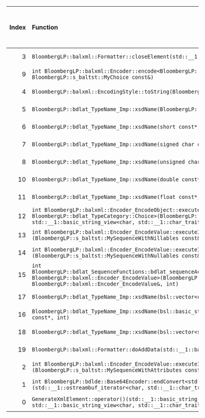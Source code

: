 |   Index | Function                                                                                                                                                                                                                                                                                                                                                  |   Difference in number of lines |   Function size difference in bytes | Disassembly                                                                | Number of lines in assumed build   | Number of bytes in assumed build   | Number of lines in ignored build   | Number of bytes in ignored build   |
|--------:|:----------------------------------------------------------------------------------------------------------------------------------------------------------------------------------------------------------------------------------------------------------------------------------------------------------------------------------------------------------|--------------------------------:|------------------------------------:|:---------------------------------------------------------------------------|:-----------------------------------|:-----------------------------------|:-----------------------------------|:-----------------------------------|
|       3 | `BloombergLP::balxml::Formatter::closeElement(std::__1::basic_string_view<char, std::__1::char_traits<char> > const&)`                                                                                                                                                                                                                                    |                              -1 |                                   0 | [Assumed](3.assume.s.txt), [Ignored](3.none.s.txt), [Diff](3.diff.html)    | 400                                | 5,142,064                          | 400                                | 5,144,112                          |
|       9 | `int BloombergLP::balxml::Encoder::encode<BloombergLP::s_baltst::MyChoice>(BloombergLP::balxml::Formatter&, BloombergLP::s_baltst::MyChoice const&)`                                                                                                                                                                                                      |                              -2 |                                   0 | [Assumed](9.assume.s.txt), [Ignored](9.none.s.txt), [Diff](9.diff.html)    | 1,120                              | 5,104,448                          | 1,120                              | 5,106,384                          |
|       4 | `BloombergLP::balxml::EncodingStyle::toString(BloombergLP::balxml::EncodingStyle::Value)`                                                                                                                                                                                                                                                                 |                              -2 |                                   0 | [Assumed](4.assume.s.txt), [Ignored](4.none.s.txt), [Diff](4.diff.html)    | 32                                 | 5,139,056                          | 32                                 | 5,141,056                          |
|       5 | `BloombergLP::bdlat_TypeName_Imp::xsdName(BloombergLP::bdldfp::Decimal_Type64 const*, int)`                                                                                                                                                                                                                                                               |                              -2 |                                   0 | [Assumed](5.assume.s.txt), [Ignored](5.none.s.txt), [Diff](5.diff.html)    | 16                                 | 5,175,296                          | 16                                 | 5,177,200                          |
|       6 | `BloombergLP::bdlat_TypeName_Imp::xsdName(short const*, int)`                                                                                                                                                                                                                                                                                             |                              -2 |                                   0 | [Assumed](6.assume.s.txt), [Ignored](6.none.s.txt), [Diff](6.diff.html)    | 32                                 | 5,175,200                          | 32                                 | 5,177,104                          |
|       7 | `BloombergLP::bdlat_TypeName_Imp::xsdName(signed char const*, int)`                                                                                                                                                                                                                                                                                       |                              -2 |                                   0 | [Assumed](7.assume.s.txt), [Ignored](7.none.s.txt), [Diff](7.diff.html)    | 32                                 | 5,175,136                          | 32                                 | 5,177,040                          |
|       8 | `BloombergLP::bdlat_TypeName_Imp::xsdName(unsigned char const*, int)`                                                                                                                                                                                                                                                                                     |                              -2 |                                   0 | [Assumed](8.assume.s.txt), [Ignored](8.none.s.txt), [Diff](8.diff.html)    | 32                                 | 5,175,168                          | 32                                 | 5,177,072                          |
|      10 | `BloombergLP::bdlat_TypeName_Imp::xsdName(double const*, int)`                                                                                                                                                                                                                                                                                            |                              -3 |                                   0 | [Assumed](10.assume.s.txt), [Ignored](10.none.s.txt), [Diff](10.diff.html) | 32                                 | 5,175,264                          | 32                                 | 5,177,168                          |
|      11 | `BloombergLP::bdlat_TypeName_Imp::xsdName(float const*, int)`                                                                                                                                                                                                                                                                                             |                              -3 |                                   0 | [Assumed](11.assume.s.txt), [Ignored](11.none.s.txt), [Diff](11.diff.html) | 32                                 | 5,175,232                          | 32                                 | 5,177,136                          |
|      12 | `int BloombergLP::balxml::Encoder_EncodeObject::executeImp<BloombergLP::s_baltst::MySequenceWithAnonymousChoiceChoice, BloombergLP::bdlat_TypeCategory::Choice>(BloombergLP::s_baltst::MySequenceWithAnonymousChoiceChoice const&, std::__1::basic_string_view<char, std::__1::char_traits<char> > const&, int, BloombergLP::bdlat_TypeCategory::Choice)` |                              -3 |                                 -16 | [Assumed](12.assume.s.txt), [Ignored](12.none.s.txt), [Diff](12.diff.html) | 320                                | 5,121,376                          | 336                                | 5,123,344                          |
|      13 | `int BloombergLP::balxml::Encoder_EncodeValue::executeImp<BloombergLP::s_baltst::MySequenceWithNillables>(BloombergLP::s_baltst::MySequenceWithNillables const&, int, BloombergLP::bdlat_TypeCategory::Sequence)`                                                                                                                                         |                              -4 |                                 -16 | [Assumed](13.assume.s.txt), [Ignored](13.none.s.txt), [Diff](13.diff.html) | 640                                | 5,110,880                          | 656                                | 5,112,816                          |
|      14 | `int BloombergLP::balxml::Encoder_EncodeValue::executeImp<BloombergLP::s_baltst::MySequenceWithNullables>(BloombergLP::s_baltst::MySequenceWithNullables const&, int, BloombergLP::bdlat_TypeCategory::Sequence)`                                                                                                                                         |                              -4 |                                 -16 | [Assumed](14.assume.s.txt), [Ignored](14.none.s.txt), [Diff](14.diff.html) | 640                                | 5,123,008                          | 656                                | 5,124,992                          |
|      15 | `int BloombergLP::bdlat_SequenceFunctions::bdlat_sequenceAccessAttribute<BloombergLP::s_baltst::MySequenceWithAnonymousChoice, BloombergLP::balxml::Encoder_EncodeValue>(BloombergLP::s_baltst::MySequenceWithAnonymousChoice const&, BloombergLP::balxml::Encoder_EncodeValue&, int)`                                                                    |                              -4 |                                 -16 | [Assumed](15.assume.s.txt), [Ignored](15.none.s.txt), [Diff](15.diff.html) | 480                                | 5,120,896                          | 496                                | 5,122,848                          |
|      17 | `BloombergLP::bdlat_TypeName_Imp::xsdName(bsl::vector<char, bsl::allocator<char> > const*, int)`                                                                                                                                                                                                                                                          |                              -5 |                                 -16 | [Assumed](17.assume.s.txt), [Ignored](17.none.s.txt), [Diff](17.diff.html) | 16                                 | 5,175,328                          | 32                                 | 5,177,248                          |
|      16 | `BloombergLP::bdlat_TypeName_Imp::xsdName(bsl::basic_string<char, std::__1::char_traits<char>, bsl::allocator<char> > const*, int)`                                                                                                                                                                                                                       |                              -5 |                                 -16 | [Assumed](16.assume.s.txt), [Ignored](16.none.s.txt), [Diff](16.diff.html) | 16                                 | 5,175,312                          | 32                                 | 5,177,216                          |
|      18 | `BloombergLP::bdlat_TypeName_Imp::xsdName(bsl::vector<short, bsl::allocator<short> > const*, int)`                                                                                                                                                                                                                                                        |                              -5 |                                 -16 | [Assumed](18.assume.s.txt), [Ignored](18.none.s.txt), [Diff](18.diff.html) | 16                                 | 5,175,344                          | 32                                 | 5,177,280                          |
|      19 | `BloombergLP::balxml::Formatter::doAddData(std::__1::basic_string_view<char, std::__1::char_traits<char> > const&, bool)`                                                                                                                                                                                                                                 |                              -9 |                                 -48 | [Assumed](19.assume.s.txt), [Ignored](19.none.s.txt), [Diff](19.diff.html) | 608                                | 5,141,168                          | 656                                | 5,143,168                          |
|       2 | `int BloombergLP::balxml::Encoder_EncodeValue::executeImp<BloombergLP::s_baltst::MySequenceWithAttributes>(BloombergLP::s_baltst::MySequenceWithAttributes const&, int, BloombergLP::bdlat_TypeCategory::Sequence)`                                                                                                                                       |                               1 |                                   0 | [Assumed](2.assume.s.txt), [Ignored](2.none.s.txt), [Diff](2.diff.html)    | 672                                | 5,116,832                          | 672                                | 5,118,784                          |
|       1 | `int BloombergLP::bdlde::Base64Encoder::endConvert<std::__1::ostreambuf_iterator<char, std::__1::char_traits<char> > >(std::__1::ostreambuf_iterator<char, std::__1::char_traits<char> >, int*, int)`                                                                                                                                                     |                               2 |                                  16 | [Assumed](1.assume.s.txt), [Ignored](1.none.s.txt), [Diff](1.diff.html)    | 400                                | 5,146,384                          | 384                                | 5,148,432                          |
|       0 | `GenerateXmlElement::operator()(std::__1::basic_string_view<char, std::__1::char_traits<char> > const&, std::__1::basic_string_view<char, std::__1::char_traits<char> > const&) const`                                                                                                                                                                    |                               8 |                                  16 | [Assumed](0.assume.s.txt), [Ignored](0.none.s.txt), [Diff](0.diff.html)    | 320                                | 4,499,776                          | 304                                | 4,501,952                          |